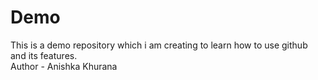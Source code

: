 # Demo
This is a demo repository which i am creating to learn how to use github and its features.
<br>
Author - Anishka Khurana

